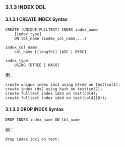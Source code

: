 ### 3.1.3 INDEX DDL

#### 3.1.3.1  CREATE INDEX Syntax

```
CREATE [UNIQUE|FULLTEXT] INDEX index_name
    [index_type]
    ON tbl_name (index_col_name,...)
 
index_col_name:
    col_name [(length)] [ASC | DESC]
 
index_type:
    USING {BTREE | HASH}
```
例：
```
create unique index idx1 using btree on test(col1);
create index idx2 using hash on test(col2);
create fulltext index idx3 on test(col4);
create fulltext index idx4 on test(col4(10));
```

#### 3.1.3.2  DROP INDEX Syntax

```
DROP INDEX index_name ON tbl_name
```
例：
```
drop index idx1 on test;
```

